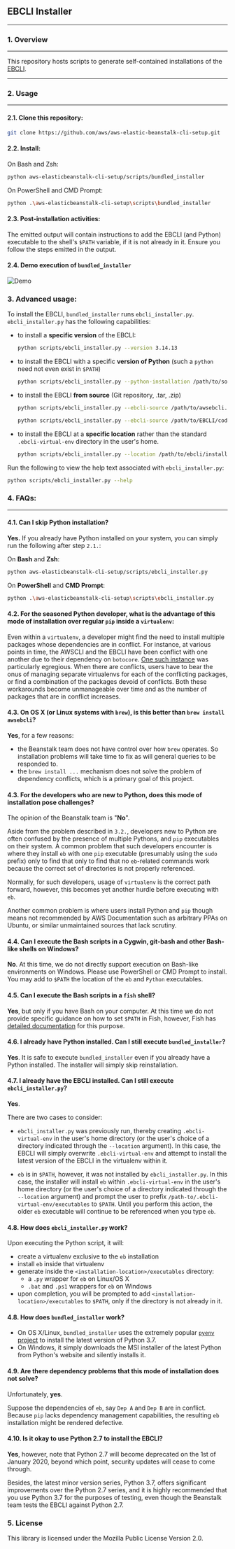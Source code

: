## EBCLI Installer

------

### 1. Overview

------

This repository hosts scripts to generate self-contained installations of the [EBCLI](https://docs.aws.amazon.com/elasticbeanstalk/latest/dg/eb-cli3.html).

------

### 2. Usage

------

#### 2.1. Clone this repository:

```bash
git clone https://github.com/aws/aws-elastic-beanstalk-cli-setup.git
```

#### 2.2. Install:

On Bash and Zsh:

```bash
python aws-elasticbeanstalk-cli-setup/scripts/bundled_installer
```

On PowerShell and CMD Prompt:

```bash
python .\aws-elasticbeanstalk-cli-setup\scripts\bundled_installer
```

#### 2.3. Post-installation activities:

The emitted output will contain instructions to add the EBCLI (and Python) executable to the shell's `$PATH` variable, if it is not already in it. Ensure you follow the steps emitted in the output.

#### 2.4. Demo execution of `bundled_installer`

![Demo](./DEMO.png)

### 3. Advanced usage:

To install the EBCLI, `bundled_installer` runs `ebcli_installer.py`. `ebcli_installer.py` has the following capabilities:

  - to install a **specific version** of the EBCLI:

    ```bash
    python scripts/ebcli_installer.py --version 3.14.13
    ```

  - to install the EBCLI with a specific **version of Python** (such a `python` need not even exist in `$PATH`)

    ```bash
    python scripts/ebcli_installer.py --python-installation /path/to/some/python/on/your/computer
    ```

  - to install the EBCLI **from source** (Git repository, .tar, .zip)
    ```bash
    python scripts/ebcli_installer.py --ebcli-source /path/to/awsebcli.zip

    python scripts/ebcli_installer.py --ebcli-source /path/to/EBCLI/codebase/on/your/computer
    ```
  - to install the EBCLI at a **specific location** rather than the standard `.ebcli-virtual-env` directory in the user's home.

    ```bash
    python scripts/ebcli_installer.py --location /path/to/ebcli/installation/location
    ```

Run the following to view the help text associated with `ebcli_installer.py`:

```bash
python scripts/ebcli_installer.py --help
```

### 4. FAQs:

------

#### 4.1. Can I skip Python installation?

**Yes.** If you already have Python installed on your system, you can simply run the following after step `2.1.`:

On **Bash** and **Zsh**:

```bash
python aws-elasticbeanstalk-cli-setup/scripts/ebcli_installer.py
```

On **PowerShell** and **CMD Prompt**:

```bash
python .\aws-elasticbeanstalk-cli-setup\scripts\ebcli_installer.py
```

#### 4.2. For the **seasoned Python developer**, what is the advantage of this mode of installation over regular `pip` inside a `virtualenv`:

Even within a `virtualenv`, a developer might find the need to install multiple packages whose dependencies are in conflict. For instance, at various points in time, the AWSCLI and the EBCLI have been conflict with one another due to their dependency on `botocore`. [One such instance](https://github.com/aws/aws-cli/issues/3550) was particularly egregious. When there are conflicts, users have to bear the onus of managing separate virtualenvs for each of the conflicting packages, or find a combination of the packages devoid of conflicts. Both these workarounds become unmanageable over time and as the number of packages that are in conflict increases.

#### 4.3. On OS X (or Linux systems with `brew`), is this better than `brew install awsebcli`?

**Yes**, for a few reasons:

  - the Beanstalk team does not have control over how `brew` operates. So installation problems will take time to fix as will general queries to be responded to.
  - the `brew install ...` mechanism does not solve the problem of dependency conflicts, which is a primary goal of this project.

#### 4.3. For the developers who are **new to Python**, does this mode of installation pose challenges?

The opinion of the Beanstalk team is "**No**".

Aside from the problem described in `3.2.`, developers new to Python are often confused by the presence of multiple Pythons, and `pip` executables on their system. A common problem that such developers encounter is where they install `eb` with one `pip` executable (presumably using the `sudo` prefix) only to find that only to find that no `eb`-related commands work because the correct set of directories is not properly referenced.

Normally, for such developers, usage of `virtualenv` is the correct path forward, however, this becomes yet another hurdle before executing with `eb`.

Another common problem is where users install Python and `pip` though means not recommended by AWS Documentation such as arbitrary PPAs on Ubuntu, or similar unmaintained sources that lack scrutiny.

#### 4.4. Can I execute the Bash scripts in a Cygwin, git-bash and other Bash-like shells on Windows?

**No**. At this time, we do not directly support execution on Bash-like environments on Windows. Please use PowerShell or CMD Prompt to install. You may add to `$PATH` the location of the `eb` and `Python` executables.

#### 4.5. Can I execute the Bash scripts in a `fish` shell?
**Yes**, but only if you have Bash on your computer. At this time we do not provide specific guidance on how to set `$PATH` in Fish, however, Fish has [detailed documentation](https://fishshell.com/docs/current/tutorial.html#tut_path) for this purpose.

#### 4.6. I already have Python installed. Can I still execute `bundled_installer`?

**Yes**. It is safe to execute `bundled_installer` even if you already have a Python installed. The installer will simply skip reinstallation.

#### 4.7. I already have the EBCLI installed. Can I still execute `ebcli_installer.py`?

**Yes**.

There are two cases to consider:

- `ebcli_installer.py` was previously run, thereby creating `.ebcli-virtual-env` in the user's home directory (or the user's choice of a directory indicated through the `--location` argument). In this case, the EBCLI will simply overwrite `.ebcli-virtual-env` and attempt to install the latest version of the EBCLI in the virtualenv within it.

- `eb` is in `$PATH`, however, it was not installed by `ebcli_installer.py`. In this case, the installer will install `eb` within `.ebcli-virtual-env` in the user's home directory (or the user's choice of a directory indicated through the `--location` argument) and prompt the user to prefix `/path-to/.ebcli-virtual-env/executables` to `$PATH`. Until you perform this action, the older `eb` executable will continue to be referenced when you type `eb`.

#### 4.8. How does `ebcli_installer.py` work?

Upon executing the Python script, it will:

- create a virtualenv exclusive to the `eb` installation
- install `eb` inside that virtualenv
- generate inside the `<installation-location>/executables` directory:
  - a `.py` wrapper for `eb` on Linux/OS X
  - `.bat` and `.ps1` wrappers for `eb` on Windows
- upon completion, you will be prompted to add `<installation-location>/executables` to `$PATH`, only if the directory is not already in it.

#### 4.8. How does `bundled_installer` work?

- On OS X/Linux, `bundled_installer` uses the extremely popular [`pyenv` project](https://github.com/pyenv/pyenv) to install the latest version of Python 3.7.
- On Windows, it simply downloads the MSI installer of the latest Python from Python's website and silently installs it.

#### 4.9. Are there dependency problems that this mode of installation does not solve?

Unfortunately, **yes**.

Suppose the dependencies of `eb`, say `Dep A` and `Dep B` are in conflict. Because `pip` lacks dependency management capabilities, the resulting `eb` installation might be rendered defective.

#### 4.10. Is it okay to use Python 2.7 to install the EBCLI?

**Yes**, however, note that Python 2.7 will become deprecated on the 1st of January 2020, beyond which point, security updates will cease to come through.

Besides, the latest minor version series, Python 3.7, offers significant improvements over the Python 2.7 series, and it is highly recommended that you use Python 3.7 for the purposes of testing, even though the Beanstalk team tests the EBCLI against Python 2.7.

### 5. License

This library is licensed under the Mozilla Public License Version 2.0.
